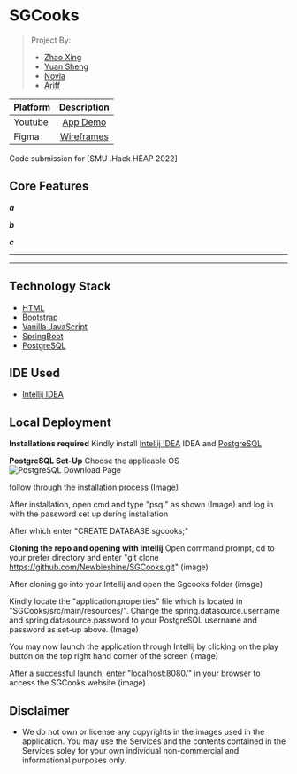 # SGCooks
> Project By: 
> - [Zhao Xing](https://github.com/Newbieshine/)
> - [Yuan Sheng](https://github.com/ChongYuanSheng/)
> - [Novia](http://github.com/noviaantony/)
> - [Ariff](http://github.com//)

| Platform                          | Description                                                                                                                    |
:---------------------------------- | :----------------------------------------------------------------------------------------------------------------------------: |
| Youtube                           | [App Demo]()      |
| Figma                             | [Wireframes]()    |


Code submission for [SMU .Hack HEAP 2022]

## Core Features

***a***
> 

***b***
> 

***c***
> 

******
> 

---
## **Technology Stack**
- [HTML]()
- [Bootstrap ]()
- [Vanilla JavaScript]()
- [SpringBoot]()
- [PostgreSQL](https://www.postgresql.org/download/)

## **IDE Used**
- [Intellij IDEA](https://www.jetbrains.com/idea/)

## Local Deployment
**Installations required**
Kindly install [Intellij IDEA](https://www.jetbrains.com/idea/) IDEA and [PostgreSQL](https://www.postgresql.org/download/)

**PostgreSQL Set-Up**
Choose the applicable OS  
![PostgreSQL Download Page](https://github.com/Newbieshine/SGCooks/blob/main/set-up%20resources/Postgres-Download.PNG?raw=true)

follow through the installation process (Image)

After installation, open cmd and type "psql" as shown (Image) and log in with the password set up during installation

After which enter "CREATE DATABASE sgcooks;"

**Cloning the repo and opening with Intellij**
Open command prompt, cd to your prefer directory and enter "git clone https://github.com/Newbieshine/SGCooks.git" (image)

After cloning go into your Intellij and open the Sgcooks folder (image)

Kindly locate the "application.properties" file which is located in "SGCooks/src/main/resources/". Change the spring.datasource.username and spring.datasource.password to your PostgreSQL username and password as set-up above. (Image)

You may now launch the application through Intellij by clicking on the play button on the top right hand corner of the screen (Image)

After a successful launch, enter "localhost:8080/" in your browser to access the SGCooks website (image)

## Disclaimer
- We do not own or license any copyrights in the images used in the application. You may use the Services and the contents contained in the Services soley for your own individual non-commercial and informational purposes only.




